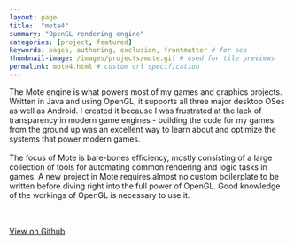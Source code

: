 ```yaml
---
layout: page
title:  "mote4"
summary: "OpenGL rendering engine"
categories: [project, featured]
keywords: pages, authoring, exclusion, frontmatter # for seo
thumbnail-image: /images/projects/mote.gif # used for tile previews
permalink: mote4.html # custom url specification
---
```


<article>

The Mote engine is what powers most of my games and graphics projects.  Written in Java and using OpenGL, it supports all three major desktop OSes as well as Android.  I created it because I was frustrated at the lack of transparency in modern game engines - building the code for my games from the ground up was an excellent way to learn about and optimize the systems that power modern games.
<br><br>
The focus of Mote is bare-bones efficiency, mostly consisting of a large collection of tools for automating common rendering and logic tasks in games.  A new project in Mote requires almost no custom boilerplate to be written before diving right into the full power of OpenGL.  Good knowledge of the workings of OpenGL is necessary to use it.

<br><br>
<a href="http://github.com/pgutenko/mote4" class="button special">View on Github</a>

</article>
